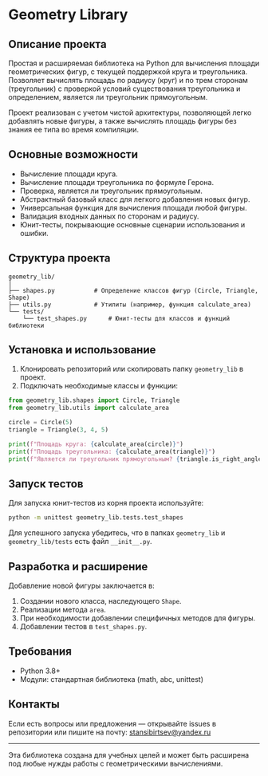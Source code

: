 # Geometry Library

## Описание проекта
Простая и расширяемая библиотека на Python для вычисления площади геометрических фигур, с текущей поддержкой круга и треугольника. Позволяет вычислять площадь по радиусу (круг) и по трем сторонам (треугольник) с проверкой условий существования треугольника и определением, является ли треугольник прямоугольным.

Проект реализован с учетом чистой архитектуры, позволяющей легко добавлять новые фигуры, а также вычислять площадь фигуры без знания ее типа во время компиляции.

## Основные возможности
- Вычисление площади круга.
- Вычисление площади треугольника по формуле Герона.
- Проверка, является ли треугольник прямоугольным.
- Абстрактный базовый класс для легкого добавления новых фигур.
- Универсальная функция для вычисления площади любой фигуры.
- Валидация входных данных по сторонам и радиусу.
- Юнит-тесты, покрывающие основные сценарии использования и ошибки.

## Структура проекта
```
geometry_lib/
│
├── shapes.py           # Определение классов фигур (Circle, Triangle, Shape)
├── utils.py            # Утилиты (например, функция calculate_area)
└── tests/
    └── test_shapes.py      # Юнит-тесты для классов и функций библиотеки
```

## Установка и использование

1. Клонировать репозиторий или скопировать папку `geometry_lib` в проект.
2. Подключать необходимые классы и функции:
```python
from geometry_lib.shapes import Circle, Triangle
from geometry_lib.utils import calculate_area

circle = Circle(5)
triangle = Triangle(3, 4, 5)

print(f"Площадь круга: {calculate_area(circle)}")
print(f"Площадь треугольника: {calculate_area(triangle)}")
print(f"Является ли треугольник прямоугольным? {triangle.is_right_angle()}")
```

## Запуск тестов
Для запуска юнит-тестов из корня проекта используйте:
```bash
python -m unittest geometry_lib.tests.test_shapes
```

Для успешного запуска убедитесь, что в папках `geometry_lib` и `geometry_lib/tests` есть файл `__init__.py`.

## Разработка и расширение
Добавление новой фигуры заключается в:
1. Создании нового класса, наследующего `Shape`.
2. Реализации метода `area`.
3. При необходимости добавлении специфичных методов для фигуры.
4. Добавлении тестов в `test_shapes.py`.

## Требования
- Python 3.8+
- Модули: стандартная библиотека (math, abc, unittest)

## Контакты
Если есть вопросы или предложения — открывайте issues в репозитории или пишите на почту: stansibirtsev@yandex.ru

---
Эта библиотека создана для учебных целей и может быть расширена под любые нужды работы с геометрическими вычислениями.





